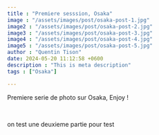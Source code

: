 ```yaml
---
title : "Premiere sesssion, Osaka"
image : "/assets/images/post/osaka-post-1.jpg"
image2 : "/assets/images/post/osaka-post-2.jpg"
image3 : "/assets/images/post/osaka-post-3.jpg"
image4 : "/assets/images/post/osaka-post-4.jpg"
image5 : "/assets/images/post/osaka-post-5.jpg"
author : "Quentin Tison"
date: 2024-05-20 11:12:58 +0600
description : "This is meta description"
tags : ["Osaka"]

---
```


<!-- Excerpt Start -->
Premiere serie de photo sur Osaka, Enjoy !

<br> <!--more-->

<!-- Excerpt End -->
on test une deuxieme partie pour test




